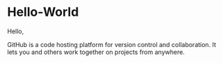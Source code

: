 # Hello-World

Hello,

GitHub is a code hosting platform for version control and collaboration. 
It lets you and others work together on projects from anywhere.
